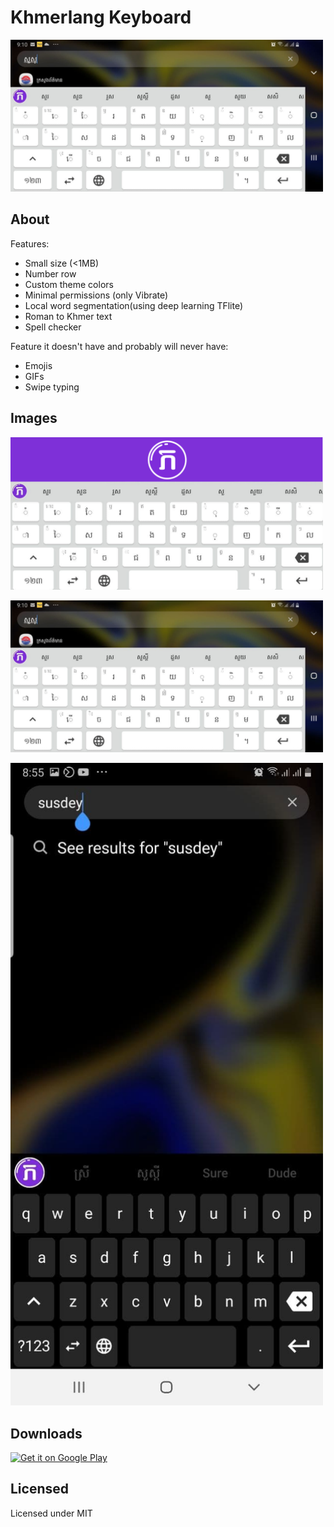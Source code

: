 # Khmerlang Keyboard

<img src="images/phone_8.jpg"
      alt="Feature"
      width="500"/>

## About

Features:
- Small size (<1MB)
- Number row
- Custom theme colors
- Minimal permissions (only Vibrate)
- Local word segmentation(using deep learning TFlite)
- Roman to Khmer text
- Spell checker

Feature it doesn't have and probably will never have:
- Emojis
- GIFs
- Swipe typing

## Images

<img src="images/khmerlang keyboard feature.svg"
      alt="Feature"
      width="500"/>

<img src="images/phone_8.jpg"
      alt="closeup"
      width="500"/>

<img src="images/phone_4.jpg"
      alt="Roman to Khmer"
      width="500"/>

## Downloads

[<img src="https://play.google.com/intl/en_us/badges/images/generic/en-play-badge.png"
      alt="Get it on Google Play"
      height="80">](https://play.google.com/store/apps/details?id=com.rathanak.khmerroman)

## Licensed

Licensed under MIT

